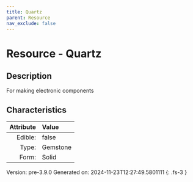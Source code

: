 ```yaml
---
title: Quartz
parent: Resource
nav_exclude: false
---
```

# Resource - Quartz

## Description
For making electronic components

## Characteristics

| Attribute      | Value |
|--------:|:------|
|Edible:|false|
|Type:|Gemstone|
|Form:|Solid|
 



    

Version: pre-3.9.0 Generated on: 2024-11-23T12:27:49.5801111
{: .fs-3 }
